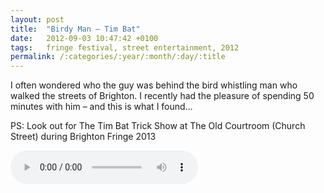 ```yaml
---
layout: post
title:  "Birdy Man – Tim Bat"
date:   2012-09-03 10:47:42 +0100
tags:   fringe festival, street entertainment, 2012
permalink: /:categories/:year/:month/:day/:title
---
```

I often wondered who the guy was behind the bird whistling man who walked the streets of Brighton. I recently had the pleasure of spending 50 minutes with him – and this is what I found…

PS: Look out for The Tim Bat Trick Show at The Old Courtroom (Church Street) during Brighton Fringe 2013

<audio controls>
  <source src="http://media2.wireworldmedia.co.uk/EB/eb023-birdy-man-tim-bat.mp3" type="audio/mp3">
</audio>
